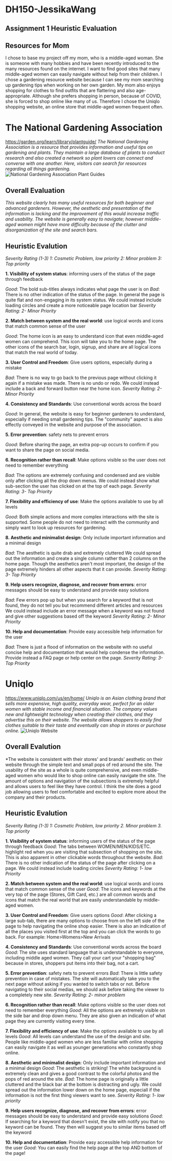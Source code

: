 # DH150-JessikaWang
## Assignment 1 Heuristic Evaluation

## Resources for Mom
I chose to base my project off my mom, who is a middle-aged woman. She is someone with many hobbies and have been recently introduced to the many resources found on the internet. I want to find good sites that many middle-aged women can easily navigate without help from their children. I chose a gardening resource website because I can see my mom searching up gardening tips when working on her own garden. My mom also enjoys shopping for clothes to find outfits that are flattering and also age-appropriate. Although she prefers shopping in person, because of COVID, she is forced to shop online like many of us. Therefore I chose the Uniqlo shopping website, an online store that middle-aged women frequent often. 


# The National Gardening Association
https://garden.org/learn/library/plantguide/
*The National Gardening Association is a resource that provides information and useful tips on gardening and plants. They maintain a large database of plants to conduct research and also created a network so plant lovers can connect and converse with one another. Here, visitors can search for resources regarding all things gardening.*
![National Gardening Association Plant Guides](Garden_screenshot.PNG)
## Overall Evaluation
*This website clearly has many useful resources for both beginner and advanced gardeners. However, the aesthetic and presentation of the information is lacking and the improvement of this would increase traffic and usability. The website is generally easy to navigate; however middle-aged women might have more difficulty because of the clutter and disorganization of the site and search bars.*

## Heuristic Evalution
*Severity Rating (1-3)
1: Cosmetic Problem, low priority
2: Minor problem
3: Top priority*

**1. Visibility of system status**: informing users of the status of the page through feedback

*Good*: The bold sub-titles always indicates what page the user is on
*Bad*: There is no other indication of the status of the page. In general the page is quite flat and non-engaging in its system status.
  We could instead include loading circles and create a more noticeable page location bar
*Severity Rating: 2- Minor Priority* 

**2. Match between system and the real world**: use logical words and icons that match common sense of the user

*Good*: The home icon is an easy to understand icon that even middle-aged women can comprehend. This icon will take you to the home page. The other icons of the search bar, login, signup, and share are all logical icons that match the real world of today. 

**3. User Control and Freedom**: Give users options, especially during a mistake

*Bad*: There is no way to go back to the previous page without clicking it again if a mistake was made. There is no undo or redo.
  We could instead include a back and forward button near the home icon.
*Severity Rating: 2- Minor Priority* 

**4. Consistency and Standards**: Use conventional words across the board

*Good*: In general, the website is easy for beginner gardeners to understand, especially if needing small gardening tips. The "community" aspect is also effectly conveyed in the website and purpose of the association. 

**5. Error prevention**: safety nets to prevent errors

*Good*: Before sharing the page, an extra pop-up occurs to confirm if you want to share the page on social media.

**6. Recognition rather than recall**: Make options visible so the user does not need to remember everything

*Bad*: The options are extremely confusing and condensed and are visible only after clicking all the drop down menus. 
  We could instead show what sub-section the user has clicked on at the top of each page.
*Severity Rating: 3- Top Priority* 

**7. Flexibility and efficiency of use**: Make the options available to use by all levels 

*Good*: Both simple actions and more complex interactions with the site is supported. Some people do not need to interact with the community and simply want to look up resources for gardening. 

**8. Aesthetic and minimalist design**: Only include important information and a minimal design

*Bad*: The aesthetic is quite drab and extremely cluttered
  We could spread out the information and create a single column rather than 2 columns on the home page. Though the aesthetics aren't most important, the design of the page extremely hinders all other aspects that it can provide.
*Severity Rating: 3- Top Priority* 

**9. Help users recognize, diagnose, and recover from errors**: error messages should be easy to understand and provide easy solutions

*Bad*: Few errors pop up but when you search for a keyword that is not found, they do not tell you but recommend different articles and resources
  We could instead include an error message when a keyword was not found and give other suggestions based off the keyword
*Severity Rating: 2- Minor Priority* 

**10. Help and documentation**: Provide easy accessible help information for the user

*Bad*: There is just a flood of information on the website with no useful concise help and documentation that would help condense the information.
  Provide instead a FAQ page or help center on the page.
*Severity Rating: 3- Top Priority* 


# Uniqlo
https://www.uniqlo.com/us/en/home/
*Uniqlo is an Asian clothing brand that sells more expensive, high quality, everyday wear, perfect for an older women with stable income and financial situation. The company values new and lightweight technology when creating their clothes, and they advertise this on their website. The website allows shoppers to easily find clothes suitable to their taste and eventually can shop in stores or purchase online.*
![Uniqlo Website](uniqlo_screenshot.PNG)

## Overall Evalution
*The website is consistent with their stores' and brands' aesthetic on their website through the simple text and small pops of red around the site. The usability of the site as a whole is quite comprehensive, and even middle-aged women who would like to shop online can easily navigate the site. The amount of options and navigation of the subsections is extremely helpful and allows users to feel like they have control. I think the site does a good job allowing users to feel comfortable and excited to explore more about the company and their products.

## Heuristic Evalution
*Severity Rating (1-3)
1: Cosmetic Problem, low priority
2. Minor problem
3. Top priority*

**1. Visibility of system status**: informing users of the status of the page through feedback
*Good*: The tabs between WOMEN/MEN/KIDS/ETC. highlight red when you are visiting that subsection of shopping on the site. This is also apparent in other clickable words throughout the website.
*Bad*: There is no other indication of the status of the page after clicking on a page.
  We could instead include loading circles 
*Severity Rating: 1- low Priority* 

**2. Match between system and the real world**: use logical words and icons that match common sense of the user
*Good*: The icons and keywords at the very top of the page (Stores, Gift Card, etc.) are all common words and icons that match the real world that are easily understandable by middle-aged women. 

**3. User Control and Freedom**: Give users options
*Good*: After clicking a large sub-tab, there are many options to choose from on the left side of the page to help navigating the online shop easier. There is also an indication of all the places you visited first at the top and you can click the words to go back. For example: Home>Womens>New Arrivals

**4. Consistency and Standards**: Use conventional words across the board
*Good*: The site uses standard language that is understandable to everyone, including middle aged women. They call your cart your "shopping bag" because in stores, shoppers put items into their bag, not a cart. 

**5. Error prevention**: safety nets to prevent errors
*Bad*: There is little safety prevention in case of mistakes. The site will automatically take you to the next page without asking if you wanted to switch tabs or not.
  Before navigating to their social medias, we should ask before taking the viewer to a completely new site.
*Severity Rating: 2- minor problem* 

**6. Recognition rather than recall**: Make options visible so the user does not need to remember everything
*Good*: All the options are extremely visible on the side bar and drop down menu. They are also given an indication of what page they are currently visiting every time. 

**7. Flexibility and efficiency of use**: Make the options available to use by all levels 
*Good*: All levels can understand the use of the design and site. People like middle-aged women who are less familiar with online shopping can easily navigate it as well as younger generations who constantly shop online.

**8. Aesthetic and minimalist design**: Only include important information and a minimal design
*Good*: The aesthetic is striking! The white background is extremely clean and gives a good contrast to the colorful photos and the pops of red around the site.
*Bad*: The home page is originally a little cluttered and the black bar at the bottom is distracting and ugly.
  We could spread out the information lower down on the home page, especiall if the information is not the first thing viewers want to see. 
*Severity Rating: 1- low priority* 

**9. Help users recognize, diagnose, and recover from errors**: error messages should be easy to understand and provide easy solutions
*Good*: If searching for a keyword that doesn't exist, the site with notify you that no keyword can be found. They then will suggest you to similar items based off the keyword

**10. Help and documentation**: Provide easy accessible help information for the user
*Good*: You can easily find the help page at the top AND bottom of the page! 

